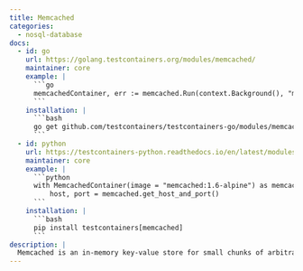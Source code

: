 ```yaml
---
title: Memcached
categories:
  - nosql-database
docs:
  - id: go
    url: https://golang.testcontainers.org/modules/memcached/
    maintainer: core
    example: |
      ```go
      memcachedContainer, err := memcached.Run(context.Background(), "memcached:1.6-alpine")
      ```
    installation: |
      ```bash
      go get github.com/testcontainers/testcontainers-go/modules/memcached
      ```
  - id: python
    url: https://testcontainers-python.readthedocs.io/en/latest/modules/memcached/README.html
    maintainer: core
    example: |
      ```python
      with MemcachedContainer(image = "memcached:1.6-alpine") as memcached:
          host, port = memcached.get_host_and_port()
      ```
    installation: |
      ```bash
      pip install testcontainers[memcached]
      ```
description: |
  Memcached is an in-memory key-value store for small chunks of arbitrary data (strings, objects) from results of database calls, API calls, or page rendering.
---
```

